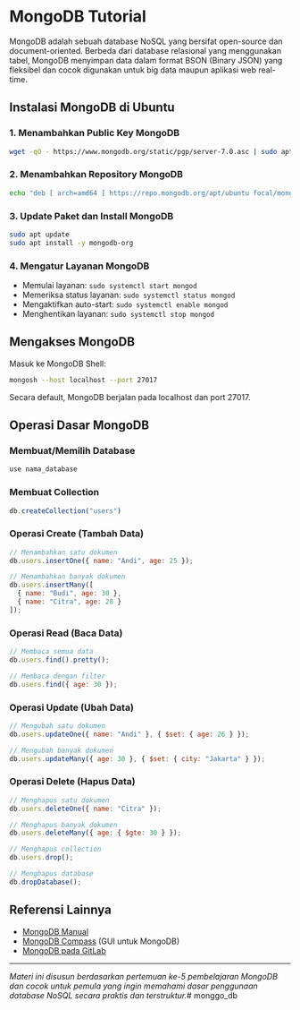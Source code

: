# MongoDB Tutorial

MongoDB adalah sebuah database NoSQL yang bersifat open-source dan document-oriented. Berbeda dari database relasional yang menggunakan tabel, MongoDB menyimpan data dalam format BSON (Binary JSON) yang fleksibel dan cocok digunakan untuk big data maupun aplikasi web real-time.

## Instalasi MongoDB di Ubuntu

### 1. Menambahkan Public Key MongoDB

```bash
wget -qO - https://www.mongodb.org/static/pgp/server-7.0.asc | sudo apt-key add -
```

### 2. Menambahkan Repository MongoDB

```bash
echo "deb [ arch=amd64 ] https://repo.mongodb.org/apt/ubuntu focal/mongodb-org/7.0 multiverse" | sudo tee /etc/apt/sources.list.d/mongodb-org-7.0.list
```

### 3. Update Paket dan Install MongoDB

```bash
sudo apt update
sudo apt install -y mongodb-org
```

### 4. Mengatur Layanan MongoDB

- Memulai layanan: `sudo systemctl start mongod`
- Memeriksa status layanan: `sudo systemctl status mongod`
- Mengaktifkan auto-start: `sudo systemctl enable mongod`
- Menghentikan layanan: `sudo systemctl stop mongod`

## Mengakses MongoDB

Masuk ke MongoDB Shell:

```bash
mongosh --host localhost --port 27017
```

Secara default, MongoDB berjalan pada localhost dan port 27017.

## Operasi Dasar MongoDB

### Membuat/Memilih Database

```javascript
use nama_database
```

### Membuat Collection

```javascript
db.createCollection("users")
```

### Operasi Create (Tambah Data)

```javascript
// Menambahkan satu dokumen
db.users.insertOne({ name: "Andi", age: 25 });

// Menambahkan banyak dokumen
db.users.insertMany([
  { name: "Budi", age: 30 },
  { name: "Citra", age: 28 }
]);
```

### Operasi Read (Baca Data)

```javascript
// Membaca semua data
db.users.find().pretty();

// Membaca dengan filter
db.users.find({ age: 30 });
```

### Operasi Update (Ubah Data)

```javascript
// Mengubah satu dokumen
db.users.updateOne({ name: "Andi" }, { $set: { age: 26 } });

// Mengubah banyak dokumen
db.users.updateMany({ age: 30 }, { $set: { city: "Jakarta" } });
```

### Operasi Delete (Hapus Data)

```javascript
// Menghapus satu dokumen
db.users.deleteOne({ name: "Citra" });

// Menghapus banyak dokumen
db.users.deleteMany({ age: { $gte: 30 } });

// Menghapus collection
db.users.drop();

// Menghapus database
db.dropDatabase();
```

## Referensi Lainnya

- [MongoDB Manual](https://docs.mongodb.com/)
- [MongoDB Compass](https://www.mongodb.com/products/compass) (GUI untuk MongoDB)
- [MongoDB pada GitLab](https://gitlab.com/mongodb)

---
*Materi ini disusun berdasarkan pertemuan ke-5 pembelajaran MongoDB dan cocok untuk pemula yang ingin memahami dasar penggunaan database NoSQL secara praktis dan terstruktur.*# monggo_db
